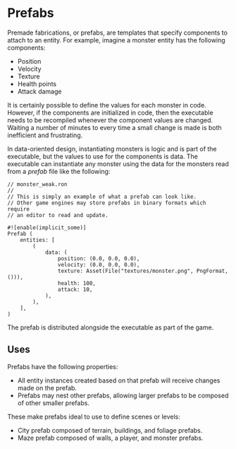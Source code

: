 # Prefabs

Premade fabrications, or prefabs, are templates that specify components to attach to an entity. For example, imagine a monster entity has the following components:

* Position
* Velocity
* Texture
* Health points
* Attack damage

It is certainly possible to define the values for each monster in code. However, if the components are initialized in code, then the executable needs to be recompiled whenever the component values are changed. Waiting a number of minutes to every time a small change is made is both inefficient and frustrating.

In data-oriented design, instantiating monsters is logic and is part of the executable, but the values to use for the components is data. The executable can instantiate any monster using the data for the monsters read from a *prefab* file like the following:

```ron,ignore
// monster_weak.ron
//
// This is simply an example of what a prefab can look like.
// Other game engines may store prefabs in binary formats which require
// an editor to read and update.

#![enable(implicit_some)]
Prefab (
    entities: [
        (
            data: (
                position: (0.0, 0.0, 0.0),
                velocity: (0.0, 0.0, 0.0),
                texture: Asset(File("textures/monster.png", PngFormat, ())),
                health: 100,
                attack: 10,
            ),
        ),
    ],
)
```

The prefab is distributed alongside the executable as part of the game.

## Uses

Prefabs have the following properties:

* All entity instances created based on that prefab will receive changes made on the prefab.
* Prefabs may nest other prefabs, allowing larger prefabs to be composed of other smaller prefabs.

These make prefabs ideal to use to define scenes or levels:

* City prefab composed of terrain, buildings, and foliage prefabs.
* Maze prefab composed of walls, a player, and monster prefabs.
